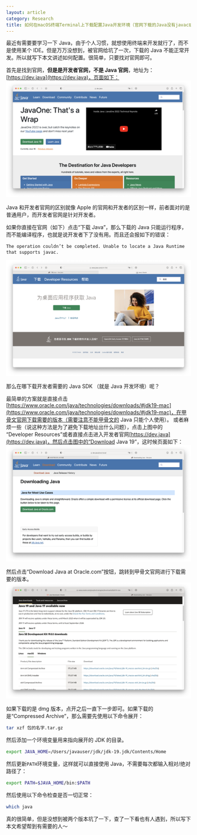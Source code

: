 ```yaml
---
layout: article
category: Research
title: 如何在macOS终端Terminal上下载配置Java开发环境（官网下载的Java没有javac或者报错The operation couldn’t be completed）
---
```

<!-- excerpt-start -->
最近有需要要学习一下 Java，由于个人习惯，就想使用终端来开发就行了，而不是使用某个 IDE。但是万万没想到，被官网给坑了一次，下载的 Java 不能正常开发。所以就写下本文讲述如何配置。很简单，只要找对官网即可。

首先是找到官网，**但是是开发者官网，不是 Java 官网**，地址为：[https://dev.java](https://dev.java)，页面如下：
<img src="/assets/images/713dd22cb5c040baab627a45d53c28f9.png" style="box-shadow: 0px 0px 0px 0px">

Java 和开发者官网的区别就像 Apple 的官网和开发者的区别一样，前者面对的是普通用户，而开发者官网是针对开发者。

如果你直接在官网（如下）点击“下载 Java”，那么下载的 Java 只能运行程序，而不能编译程序，也就是说开发者下了没有用。而且还会报如下的错误：

```
The operation couldn’t be completed. Unable to locate a Java Runtime that supports javac.
```
<img src="/assets/images/be7cd0bdcb3d4a0fb32af28f31804796.png" style="box-shadow: 0px 0px 0px 0px">

那么在哪下载开发者需要的 Java SDK （就是 Java 开发环境）呢？

最简单的方案就是直接点击[https://www.oracle.com/java/technologies/downloads/#jdk19-mac](https://www.oracle.com/java/technologies/downloads/#jdk19-mac)，在甲骨文官网下载需要的版本（需要注意不能甲骨文的 Java 只能个人使用）。
或者麻烦一些（说这种方法是为了避免下载地址出什么问题），点击上图中的 “Developer Resources”或者直接点击进入开发者官网[https://dev.java](https://dev.java)，然后点击图中的“Download Java 19”，这时候页面如下：
<img src="/assets/images/ad8f7aac44e948d4a35e794bcb2688df.png" style="box-shadow: 0px 0px 0px 0px">

然后点击“Download Java at Oracle.com”按钮，跳转到甲骨文官网进行下载需要的版本。
<img src="/assets/images/ed46e6680b924931b5a86a2673e6e786.png" style="box-shadow: 0px 0px 0px 0px">

如果下载的是 dmg 版本，点开之后一直下一步即可。如果下载的是“Compressed Archive”，那么需要先使用以下命令展开：

```bash
tar xzf 包的名字.tar.gz
```
然后添加一个环境变量用来指向展开的 JDK 的目录。

```bash
export JAVA_HOME=/Users/javauser/jdk/jdk-19.jdk/Contents/Home
```
然后更新`PATH`环境变量，这样就可以直接使用 Java，不需要每次都输入相对/绝对路径了：

```bash
export PATH=$JAVA_HOME/bin:$PATH
```
然后使用以下命令检查是否一切正常：

```bash
which java
```

真的很简单，但是没想到被两个版本坑了一下，查了一下看也有人遇到，所以写下本文希望帮到有需要的人～